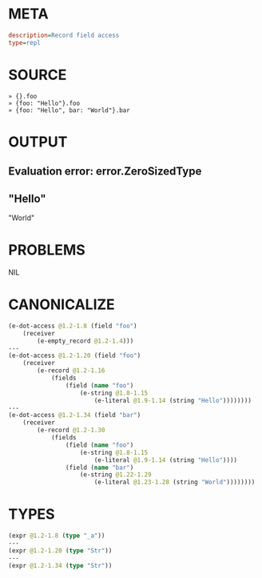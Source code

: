 # META
~~~ini
description=Record field access
type=repl
~~~
# SOURCE
~~~roc
» {}.foo
» {foo: "Hello"}.foo
» {foo: "Hello", bar: "World"}.bar
~~~
# OUTPUT
Evaluation error: error.ZeroSizedType
---
"Hello"
---
"World"
# PROBLEMS
NIL
# CANONICALIZE
~~~clojure
(e-dot-access @1.2-1.8 (field "foo")
	(receiver
		(e-empty_record @1.2-1.4)))
---
(e-dot-access @1.2-1.20 (field "foo")
	(receiver
		(e-record @1.2-1.16
			(fields
				(field (name "foo")
					(e-string @1.8-1.15
						(e-literal @1.9-1.14 (string "Hello"))))))))
---
(e-dot-access @1.2-1.34 (field "bar")
	(receiver
		(e-record @1.2-1.30
			(fields
				(field (name "foo")
					(e-string @1.8-1.15
						(e-literal @1.9-1.14 (string "Hello"))))
				(field (name "bar")
					(e-string @1.22-1.29
						(e-literal @1.23-1.28 (string "World"))))))))
~~~
# TYPES
~~~clojure
(expr @1.2-1.8 (type "_a"))
---
(expr @1.2-1.20 (type "Str"))
---
(expr @1.2-1.34 (type "Str"))
~~~
